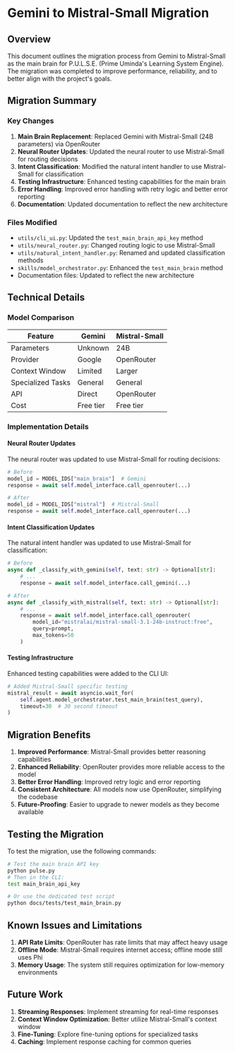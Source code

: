 # Gemini to Mistral-Small Migration

## Overview

This document outlines the migration process from Gemini to Mistral-Small as the main brain for P.U.L.S.E. (Prime Uminda's Learning System Engine). The migration was completed to improve performance, reliability, and to better align with the project's goals.

## Migration Summary

### Key Changes

1. **Main Brain Replacement**: Replaced Gemini with Mistral-Small (24B parameters) via OpenRouter
2. **Neural Router Updates**: Updated the neural router to use Mistral-Small for routing decisions
3. **Intent Classification**: Modified the natural intent handler to use Mistral-Small for classification
4. **Testing Infrastructure**: Enhanced testing capabilities for the main brain
5. **Error Handling**: Improved error handling with retry logic and better error reporting
6. **Documentation**: Updated documentation to reflect the new architecture

### Files Modified

- `utils/cli_ui.py`: Updated the `test_main_brain_api_key` method
- `utils/neural_router.py`: Changed routing logic to use Mistral-Small
- `utils/natural_intent_handler.py`: Renamed and updated classification methods
- `skills/model_orchestrator.py`: Enhanced the `test_main_brain` method
- Documentation files: Updated to reflect the new architecture

## Technical Details

### Model Comparison

| Feature           | Gemini    | Mistral-Small |
| ----------------- | --------- | ------------- |
| Parameters        | Unknown   | 24B           |
| Provider          | Google    | OpenRouter    |
| Context Window    | Limited   | Larger        |
| Specialized Tasks | General   | General       |
| API               | Direct    | OpenRouter    |
| Cost              | Free tier | Free tier     |

### Implementation Details

#### Neural Router Updates

The neural router was updated to use Mistral-Small for routing decisions:

```python
# Before
model_id = MODEL_IDS["main_brain"]  # Gemini
response = await self.model_interface.call_openrouter(...)

# After
model_id = MODEL_IDS["mistral"]  # Mistral-Small
response = await self.model_interface.call_openrouter(...)
```

#### Intent Classification Updates

The natural intent handler was updated to use Mistral-Small for classification:

```python
# Before
async def _classify_with_gemini(self, text: str) -> Optional[str]:
    # ...
    response = await self.model_interface.call_gemini(...)

# After
async def _classify_with_mistral(self, text: str) -> Optional[str]:
    # ...
    response = await self.model_interface.call_openrouter(
        model_id="mistralai/mistral-small-3.1-24b-instruct:free",
        query=prompt,
        max_tokens=50
    )
```

#### Testing Infrastructure

Enhanced testing capabilities were added to the CLI UI:

```python
# Added Mistral-Small specific testing
mistral_result = await asyncio.wait_for(
    self.agent.model_orchestrator.test_main_brain(test_query),
    timeout=30  # 30 second timeout
)
```

## Migration Benefits

1. **Improved Performance**: Mistral-Small provides better reasoning capabilities
2. **Enhanced Reliability**: OpenRouter provides more reliable access to the model
3. **Better Error Handling**: Improved retry logic and error reporting
4. **Consistent Architecture**: All models now use OpenRouter, simplifying the codebase
5. **Future-Proofing**: Easier to upgrade to newer models as they become available

## Testing the Migration

To test the migration, use the following commands:

```bash
# Test the main brain API key
python pulse.py
# Then in the CLI:
test main_brain_api_key

# Or use the dedicated test script
python docs/tests/test_main_brain.py
```

## Known Issues and Limitations

1. **API Rate Limits**: OpenRouter has rate limits that may affect heavy usage
2. **Offline Mode**: Mistral-Small requires internet access; offline mode still uses Phi
3. **Memory Usage**: The system still requires optimization for low-memory environments

## Future Work

1. **Streaming Responses**: Implement streaming for real-time responses
2. **Context Window Optimization**: Better utilize Mistral-Small's context window
3. **Fine-Tuning**: Explore fine-tuning options for specialized tasks
4. **Caching**: Implement response caching for common queries
